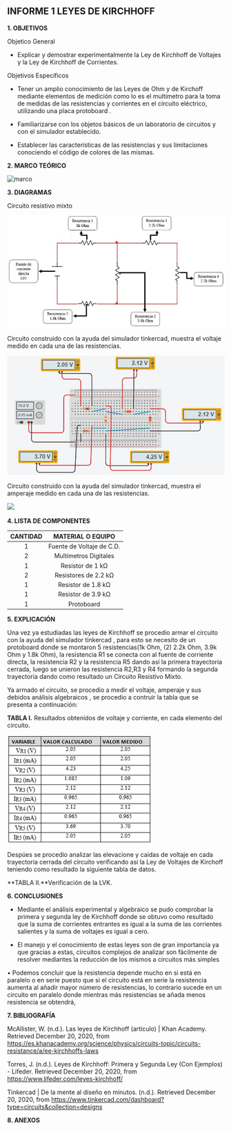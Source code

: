 ##  INFORME 1 LEYES DE KIRCHHOFF

**1. OBJETIVOS**

Objetico General

- Explicar y demostrar experimentalmente la Ley de Kirchhoff de Voltajes y la Ley de
Kirchhoff de Corrientes.

Objetivos Específicos

- Tener un amplio conocimiento de las Leyes de Ohm y de Kirchoff mediante elementos de medición como lo es el multímetro para la toma de  medidas  de  las  resistencias y corrientes en el circuito eléctrico, utilizando una placa protoboard .

- Familiarizarse con los objetos básicos de un laboratorio de circuitos y con el simulador establecido.

- Establecer las características de las resistencias y sus limitaciones conociendo el código de colores de las mismas.

**2. MARCO TEÓRICO**

![marco](https://scontent.fuio10-1.fna.fbcdn.net/v/t1.0-9/131634790_3625991074150408_5210374562054114609_n.jpg?_nc_cat=108&ccb=2&_nc_sid=730e14&_nc_eui2=AeEi8HtjhMnY4fBIqhV1L53I74jZqisjoBHviNmqKyOgEccfL6lwJOa77Tss_PdkggzzHUK3keWkc4ryqdAFZTen&_nc_ohc=Bm4TfY9PcRoAX9wPBrm&_nc_ht=scontent.fuio10-1.fna&oh=a5b8615c7ade0dd1de9c9fd5ca81294e&oe=60036196)

**3. DIAGRAMAS**

Circuito resistivo mixto

![](https://github.com/Juan-99/Fundamentos-de-Circuitos-4867-4877/blob/main/img/Diagrama%20del%20circuito.jpg)

Circuito construido con la ayuda del simulador tinkercad, muestra el voltaje medido en cada una de las resistencias.

![](https://github.com/Juan-99/Fundamentos-de-Circuitos-4867-4877/blob/main/img/Circuito%20armado%20con%20tinkercad.jpg)

Circuito construido con la ayuda del simulador tinkercad, muestra el amperaje medido en cada una de las resistencias.

![](https://github.com/Juan-99/Fundamentos-de-Circuitos-4867-4877/blob/main/img/Medici%C3%B3n%20del%20amperaje.jpg)

**4. LISTA DE COMPONENTES**

|**CANTIDAD**|**MATERIAL O EQUIPO**|
|:------:|:-------:|
|1|Fuente de Voltaje de C.D.|
|2|Multímetros Digitales|
|1|Resistor de 1 kΩ|
|2|Resistores de 2.2 kΩ|
|1|Resistor de 1.8 kΩ|
|1|Resistor de 3.9 kΩ|
|1|Protoboard|

**5. EXPLICACIÓN**

Una vez ya estudiadas las leyes de Kirchhoff se procedio armar el circuito con la ayuda del simulador tinkercad , para esto se necesito de un protoboard donde se montaron 5 resistencias(1k Ohm, (2) 2.2k Ohm, 3.9k Ohm y 1.8k Ohm), la resistencia R1 se conecta con al fuente de corriente directa, la resistencia R2 y la resistencia R5 dando así la primera trayectoria cerrada, luego se unieron las resistencia R2,R3 y R4 formando la segunda trayectoria dando como resultado un Circuito Resistivo Mixto.

Ya armado el circuito, se procedio a medir el voltaje, amperaje y sus debidos análisis algebraicos , se procedio a contruir la tabla que se presenta a continuación:

**TABLA I.** Resultados obtenidos de voltaje y corriente, en cada elemento del circuito.

![](https://github.com/Juan-99/Fundamentos-de-Circuitos-4867-4877/blob/main/img/tabla%201.png)

Despúes se procedio analizar las elevacione y caidas de voltaje en cada trayectoria cerrada del circuito verificando así la Ley de Voltajes de Kirchoff teniendo como resultado la siguiente tabla de datos.

**TABLA II.**Verificación de la LVK.



**6. CONCLUSIONES**

- Mediante el análisis experimental y algebraico se pudo comprobar la primera y segunda ley de Kirchhoff donde se obtuvo como resultado que la suma de corrientes entrantes es igual a la suma de las corrientes salientes y la suma de voltajes es igual a cero.

- El manejo y el conocimiento de estas leyes son de gran importancia ya que gracias a estas,  circuitos complejos de analizar son fácilmente de resolver  mediantes la reducción de los mismos a circuitos más simples

•	Podemos concluir que la resistencia depende mucho en si está en paralelo o en serie puesto que si el circuito está en serie la resistencia aumenta al añadir mayor número de resistencias, lo contrario sucede en un circuito en paralelo donde mientras más resistencias se añada menos resistencia se obtendrá,

**7. BIBLIOGRAFÍA**

McAllister, W. (n.d.). Las leyes de Kirchhoff (artículo) | Khan Academy. Retrieved December 20, 2020, from https://es.khanacademy.org/science/physics/circuits-topic/circuits-resistance/a/ee-kirchhoffs-laws

Torres, J. (n.d.). Leyes de Kirchhoff: Primera y Segunda Ley (Con Ejemplos) - Lifeder. Retrieved December 20, 2020, from https://www.lifeder.com/leyes-kirchhoff/

Tinkercad | De la mente al diseño en minutos. (n.d.). Retrieved December 20, 2020, from https://www.tinkercad.com/dashboard?type=circuits&collection=designs

**8. ANEXOS**
